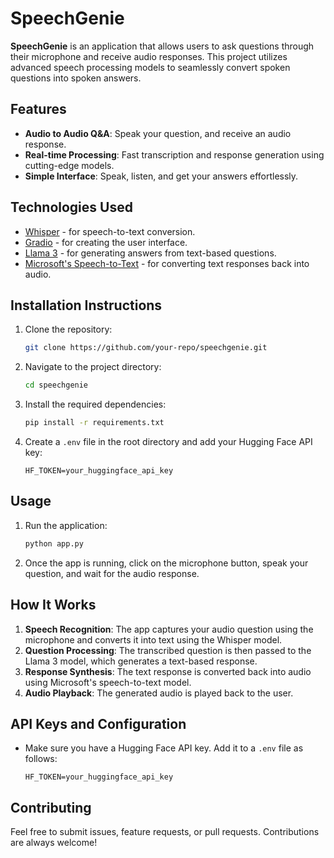 # SpeechGenie

**SpeechGenie** is an application that allows users to ask questions through their microphone and receive audio responses. This project utilizes advanced speech processing models to seamlessly convert spoken questions into spoken answers.

## Features

- **Audio to Audio Q&A**: Speak your question, and receive an audio response.
- **Real-time Processing**: Fast transcription and response generation using cutting-edge models.
- **Simple Interface**: Speak, listen, and get your answers effortlessly.

## Technologies Used

- [Whisper](https://openai.com/blog/whisper) - for speech-to-text conversion.
- [Gradio](https://www.gradio.app) - for creating the user interface.
- [Llama 3](https://ai.facebook.com/blog/large-language-model-llama) - for generating answers from text-based questions.
- [Microsoft's Speech-to-Text](https://azure.microsoft.com/en-us/services/cognitive-services/speech-to-text/) - for converting text responses back into audio.

## Installation Instructions

1. Clone the repository:
   ```bash
   git clone https://github.com/your-repo/speechgenie.git
   ```
2. Navigate to the project directory:
   ```bash
   cd speechgenie
   ```
3. Install the required dependencies:
   ```bash
   pip install -r requirements.txt
   ```

4. Create a `.env` file in the root directory and add your Hugging Face API key:
   ```env
   HF_TOKEN=your_huggingface_api_key
   ```

## Usage

1. Run the application:
   ```bash
   python app.py
   ```

2. Once the app is running, click on the microphone button, speak your question, and wait for the audio response.

## How It Works

1. **Speech Recognition**: The app captures your audio question using the microphone and converts it into text using the Whisper model.
2. **Question Processing**: The transcribed question is then passed to the Llama 3 model, which generates a text-based response.
3. **Response Synthesis**: The text response is converted back into audio using Microsoft's speech-to-text model.
4. **Audio Playback**: The generated audio is played back to the user.

## API Keys and Configuration

- Make sure you have a Hugging Face API key. Add it to a `.env` file as follows:
   ```env
   HF_TOKEN=your_huggingface_api_key
   ```

## Contributing

Feel free to submit issues, feature requests, or pull requests. Contributions are always welcome!
